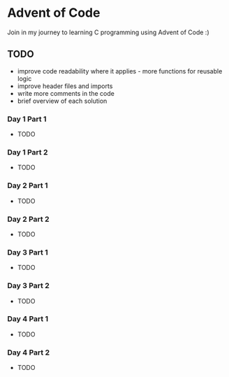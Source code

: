 # Advent of Code
Join in my journey to learning C programming using Advent of Code :)

## TODO
- improve code readability where it applies - more functions for reusable logic
- improve header files and imports
- write more comments in the code 
- brief overview of each solution

### Day 1 Part 1
- TODO

### Day 1 Part 2
- TODO

### Day 2 Part 1
- TODO

### Day 2 Part 2
- TODO

### Day 3 Part 1
- TODO

### Day 3 Part 2
- TODO

### Day 4 Part 1
- TODO

### Day 4 Part 2
- TODO
